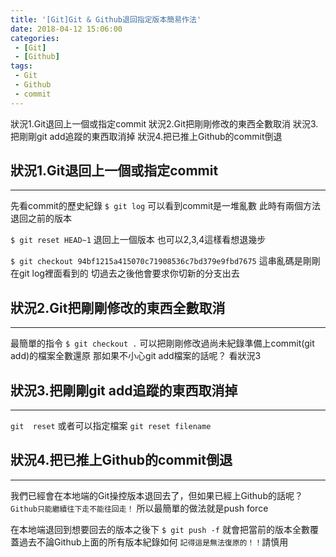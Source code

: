 ```yaml
---
title: '[Git]Git & Github退回指定版本簡易作法'
date: 2018-04-12 15:06:00
categories:
 - [Git]
 - [Github]
tags:
 - Git
 - Github
 - commit
---
```


狀況1.Git退回上一個或指定commit
狀況2.Git把剛剛修改的東西全數取消
狀況3.把剛剛git add追蹤的東西取消掉
狀況4.把已推上Github的commit倒退

## 狀況1.Git退回上一個或指定commit
---
先看commit的歷史紀錄
`$ git log`
可以看到commit是一堆亂數
此時有兩個方法退回之前的版本

`$ git reset HEAD~1`
退回上一個版本
也可以2,3,4這樣看想退幾步

`$ git checkout 94bf1215a415070c71908536c7bd379e9fbd7675`
這串亂碼是剛剛在git log裡面看到的
切過去之後他會要求你切新的分支出去

## 狀況2.Git把剛剛修改的東西全數取消
---
最簡單的指令
`$ git checkout .`
可以把剛剛修改過尚未紀錄準備上commit(git add)的檔案全數還原
那如果不小心git add檔案的話呢？
看狀況3

## 狀況3.把剛剛git add追蹤的東西取消掉
---
`git  reset`
或者可以指定檔案
`git reset filename`

## 狀況4.把已推上Github的commit倒退
---
我們已經會在本地端的Git操控版本退回去了，但如果已經上Github的話呢？
`Github只能繼續往下走不能往回走！`
所以最簡單的做法就是push force

在本地端退回到想要回去的版本之後下
`$ git push -f`
就會把當前的版本全數覆蓋過去不論Github上面的所有版本紀錄如何
`記得這是無法復原的！！`請慎用
